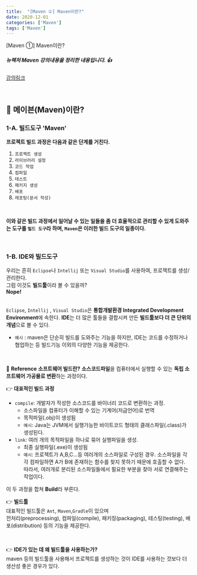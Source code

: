 ```yaml
---
title:  "[Maven ①] Maven이란?"
date: 2020-12-01
categories: ['Maven']
tags: ['Maven']
---
```


[Maven ①] Maven이란?


##### 뉴렉처 Maven 강의내용을 정리한 내용입니다. :+1: 
[강의링크](https://www.youtube.com/watch?v=VAp0n9DmeEA&list=PLq8wAnVUcTFWRRi_JWLArMND_PnZM6Yja)

<br>


## :pushpin: 메이븐(Maven)이란?

### 1-A. 빌드도구 'Maven'

**프로젝트 빌드 과정은 다음과 같은 단계를 거친다.** <br>
1. `프로젝트 생성`
2. `라이브러리 설정`
3. `코드 작업`
4. `컴파일`
5. `테스트`
6. `패키지 생성`
7. `배포`
8. `레포팅(문서 작성)`
<br>

**이와 같은 빌드 과정에서 일어날 수 있는 일들을 좀 더 효율적으로 관리할 수 있게 도와주는 도구를 `빌드 도구`라 하며, `Maven`은 이러한 빌드 도구의 일종이다.** 

<br>

### 1-B. IDE와 빌드도구

우리는 흔히 `Eclipse`나 `Intellij` 또는 `Visual Studio`를 사용하여, 프로젝트를 생성/관리한다. <br>
그럼 이것도 **빌드툴**이라 볼 수 있을까?<br>
**Nope!**<br>
<br>

`Eclipse`, `Intellij` , `Visual Studio`은 **통합개발환경 Integrated Development Environment**에 속한다. **IDE**는 더 많은 툴들을 결합시켜 만든 **빌드툴보다 더 큰 단위의 개념**으로 볼 수 있다. <br>
- `예시` : maven은 단순히 빌드를 도와주는 기능을 하지만, IDE는 코드를 수정하거나 협업하는 등 빌드기능 이외의 다양한 기능을 제공한다. <br>
<br>

:notebook: **Reference**
**소프트웨어 빌드란?**
**소스코드파일**을 컴퓨터에서 실행할 수 있는 **독립 소프트웨어 가공물로 변환**하는 과정이다.<br>

:point_right: **대표적인 빌드 과정**<br>
-  `compile`:  개발자가 작성한 소스코드를 바이너리 코드로 변환하는 과정.
   - 소스파일을 컴퓨터가 이해할 수 있는 기계어(저급언어)로 번역
   - 목적파일(.obj)이 생성됨
   - `예시`: Java는 JVM에서 실행가능한 바이트코드 형태의 클래스파일(.class)가 생성된다.
- `link`: 여러 개의 목적파일을 하나로 묶어 실행파일을 생성.
   - 최종 실행파일(.exe)이 생성됨
   - `예시`: 프로젝트가 A,B,C...등 여러개의 소스파일로 구성된 경우. 소스파일을 각각 컴파일하면 A가 B에 존재하는 함수를 찾지 못하기 때문에 호출할 수 없다. 따라서, 여러개로 분리된 소스파일들에서 필요한 부분을 찾아 서로 연결해주는 작업이다. 

이 두 과정을 합쳐 **Build**라 부른다.<br>

:point_right: **빌드툴**<br>
대표적인 빌드툴은 `Ant`, `Maven`,`Gradle`이 있으며<br>
전처리(preprocessing), 컴파일(compile), 패키징(packaging), 테스팅(testing), 배포(distribution) 등의 기능을 제공한다.

<br>

:point_right: **IDE가 있는 데 왜 빌드툴을 사용하는가?**<br>
maven 등의 빌드툴을 사용해서 프로젝트를 생성하는 것이 IDE를 사용하는 것보다 더 생산성 좋은 경우가 있다. <br>

<br>
<br>